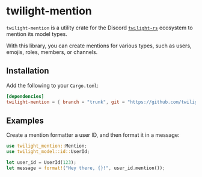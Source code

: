 <!-- cargo-sync-readme start -->

# twilight-mention

`twilight-mention` is a utility crate for the Discord [`twilight-rs`]
ecosystem to mention its model types.

With this library, you can create mentions for various types, such as users,
emojis, roles, members, or channels.

## Installation

Add the following to your `Cargo.toml`:

```toml
[dependencies]
twilight-mention = { branch = "trunk", git = "https://github.com/twilight-rs/twilight" }
```

## Examples

Create a mention formatter a user ID, and then format it in a message:

```rust
use twilight_mention::Mention;
use twilight_model::id::UserId;

let user_id = UserId(123);
let message = format!("Hey there, {}!", user_id.mention());
```

[`twilight-rs`]: https://github.com/twilight-rs/twilight

<!-- cargo-sync-readme end -->
